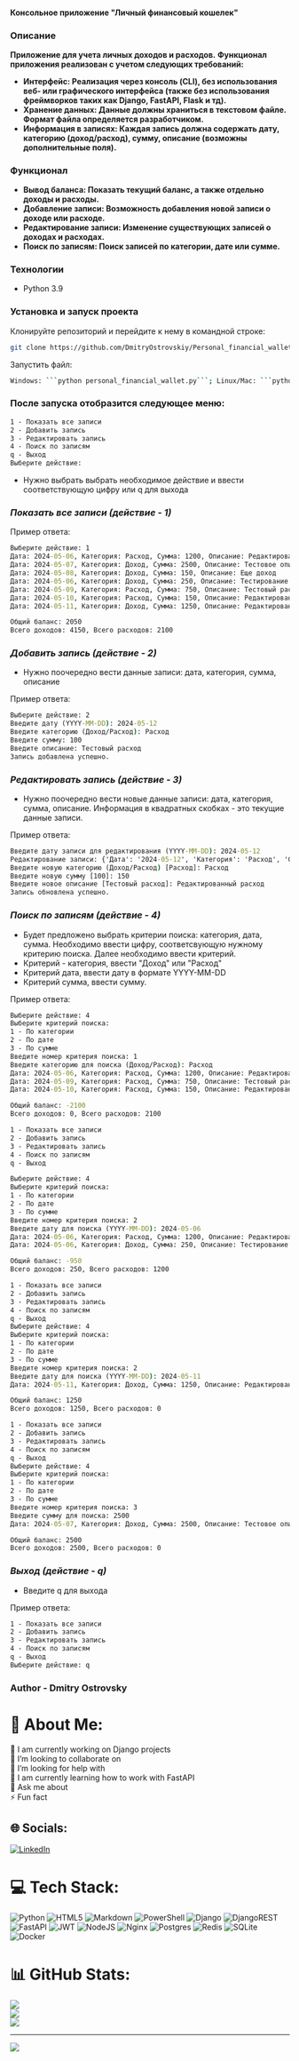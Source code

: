 #### **Консольное приложение "Личный финансовый кошелек"**

### Описание

**Приложение для учета личных доходов и расходов.**
**Функционал приложения реализован с учетом следующих требований:**
- **Интерфейс: Реализация через консоль (CLI), без использования веб- или графического интерфейса (также без использования фреймворков таких как Django, FastAPI, Flask  и тд).**
- **Хранение данных: Данные должны храниться в текстовом файле. Формат файла определяется разработчиком.**
- **Информация в записях: Каждая запись должна содержать дату, категорию (доход/расход), сумму, описание (возможны дополнительные поля).**
 
### Функционал

- **Вывод баланса: Показать текущий баланс, а также отдельно доходы и расходы.**
- **Добавление записи: Возможность добавления новой записи о доходе или расходе.**
- **Редактирование записи: Изменение существующих записей о доходах и расходах.**
- **Поиск по записям: Поиск записей по категории, дате или сумме.**


### Технологии

- Python 3.9


### Установка и запуск проекта

Клонируйте репозиторий и перейдите к нему в командной строке:
```sh
git clone https://github.com/DmitryOstrovskiy/Personal_financial_wallet && cd Personal_financial_wallet
```
Запустить файл:

```sh
Windows: ```python personal_financial_wallet.py```; Linux/Mac: ```python3 personal_financial_wallet.py```
```

###  После запуска отобразится следующее меню:

```cmd
1 - Показать все записи
2 - Добавить запись
3 - Редактировать запись
4 - Поиск по записям
q - Выход
Выберите действие:
```
- Нужно выбрать выбрать необходимое действие и ввести соответствующую цифру или q для выхода

### _Показать все записи (действие - 1)_

Пример ответа:
```cmd
Выберите действие: 1
Дата: 2024-05-06, Категория: Расход, Сумма: 1200, Описание: Редактированное описание №3
Дата: 2024-05-07, Категория: Доход, Сумма: 2500, Описание: Тестовое описание №2
Дата: 2024-05-08, Категория: Доход, Сумма: 150, Описание: Еще доход
Дата: 2024-05-06, Категория: Доход, Сумма: 250, Описание: Тестирование
Дата: 2024-05-09, Категория: Расход, Сумма: 750, Описание: Тестовый расход
Дата: 2024-05-10, Категория: Расход, Сумма: 150, Описание: Редактированный расход
Дата: 2024-05-11, Категория: Доход, Сумма: 1250, Описание: Редактированный доход

Общий баланс: 2050
Всего доходов: 4150, Всего расходов: 2100
```
### _Добавить запись (действие - 2)_

- Нужно поочередно вести данные записи: дата, категория, сумма, описание

Пример ответа:
```cmd
Выберите действие: 2
Введите дату (YYYY-MM-DD): 2024-05-12
Введите категорию (Доход/Расход): Расход 
Введите сумму: 100
Введите описание: Тестовый расход
Запись добавлена успешно.
```
### _Редактировать запись (действие - 3)_

- Нужно поочередно вести новые данные записи: дата, категория, сумма, описание. Информация в квадратных скобках - это текущие данные записи.

Пример ответа:
```cmd
Введите дату записи для редактирования (YYYY-MM-DD): 2024-05-12
Редактирование записи: {'Дата': '2024-05-12', 'Категория': 'Расход', 'Сумма': '100', 'Описание': 'Тестовый расход'}
Введите новую категорию (Доход/Расход) [Расход]: Расход
Введите новую сумму [100]: 150
Введите новое описание [Тестовый расход]: Редактированный расход
Запись обновлена успешно.
```
### _Поиск по записям (действие - 4)_

- Будет предложено выбрать критерии поиска: категория, дата, сумма. Необходимо ввести цифру, соответсвующую нужному критерию поиска. Далее необходимо ввести критерий. 
- Критерий - категория, ввести "Доход" или "Расход"
- Критерий дата, ввести дату в формате YYYY-MM-DD
- Критерий сумма, ввести сумму.

Пример ответа:
```cmd
Выберите действие: 4
Выберите критерий поиска:
1 - По категории
2 - По дате
3 - По сумме
Введите номер критерия поиска: 1
Введите категорию для поиска (Доход/Расход): Расход
Дата: 2024-05-06, Категория: Расход, Сумма: 1200, Описание: Редактированное описание №3
Дата: 2024-05-09, Категория: Расход, Сумма: 750, Описание: Тестовый расход
Дата: 2024-05-10, Категория: Расход, Сумма: 150, Описание: Редактированный расход

Общий баланс: -2100
Всего доходов: 0, Всего расходов: 2100

1 - Показать все записи
2 - Добавить запись
3 - Редактировать запись
4 - Поиск по записям
q - Выход

Выберите действие: 4
Выберите критерий поиска:
1 - По категории
2 - По дате
3 - По сумме
Введите номер критерия поиска: 2
Введите дату для поиска (YYYY-MM-DD): 2024-05-06
Дата: 2024-05-06, Категория: Расход, Сумма: 1200, Описание: Редактированное описание №3
Дата: 2024-05-06, Категория: Доход, Сумма: 250, Описание: Тестирование

Общий баланс: -950
Всего доходов: 250, Всего расходов: 1200

1 - Показать все записи
2 - Добавить запись
3 - Редактировать запись
4 - Поиск по записям
q - Выход
Выберите действие: 4
Выберите критерий поиска:
1 - По категории
2 - По дате
3 - По сумме
Введите номер критерия поиска: 2
Введите дату для поиска (YYYY-MM-DD): 2024-05-11
Дата: 2024-05-11, Категория: Доход, Сумма: 1250, Описание: Редактированный доход

Общий баланс: 1250
Всего доходов: 1250, Всего расходов: 0

1 - Показать все записи
2 - Добавить запись
3 - Редактировать запись
4 - Поиск по записям
q - Выход
Выберите действие: 4
Выберите критерий поиска:
1 - По категории
2 - По дате
3 - По сумме
Введите номер критерия поиска: 3
Введите сумму для поиска: 2500
Дата: 2024-05-07, Категория: Доход, Сумма: 2500, Описание: Тестовое описание №2

Общий баланс: 2500
Всего доходов: 2500, Всего расходов: 0
```
### _Выход (действие - q)_

- Введите q для выхода

Пример ответа:
```cmd
1 - Показать все записи
2 - Добавить запись
3 - Редактировать запись
4 - Поиск по записям
q - Выход
Выберите действие: q
```

### Author - Dmitry Ostrovsky

# 💫 About Me:
🔭 I am currently working on Django projects<br>👯 I’m looking to collaborate on<br>🤝 I’m looking for help with<br>🌱 I am currently learning how to work with FastAPI<br>💬 Ask me about<br>⚡ Fun fact


## 🌐 Socials:
[![LinkedIn](https://img.shields.io/badge/LinkedIn-%230077B5.svg?logo=linkedin&logoColor=white)](https://linkedin.com/in/DmitriyOstrovskiy) 

# 💻 Tech Stack:
![Python](https://img.shields.io/badge/python-3670A0?style=for-the-badge&logo=python&logoColor=ffdd54) ![HTML5](https://img.shields.io/badge/html5-%23E34F26.svg?style=for-the-badge&logo=html5&logoColor=white) ![Markdown](https://img.shields.io/badge/markdown-%23000000.svg?style=for-the-badge&logo=markdown&logoColor=white) ![PowerShell](https://img.shields.io/badge/PowerShell-%235391FE.svg?style=for-the-badge&logo=powershell&logoColor=white) ![Django](https://img.shields.io/badge/django-%23092E20.svg?style=for-the-badge&logo=django&logoColor=white) ![DjangoREST](https://img.shields.io/badge/DJANGO-REST-ff1709?style=for-the-badge&logo=django&logoColor=white&color=ff1709&labelColor=gray) ![FastAPI](https://img.shields.io/badge/FastAPI-005571?style=for-the-badge&logo=fastapi) ![JWT](https://img.shields.io/badge/JWT-black?style=for-the-badge&logo=JSON%20web%20tokens) ![NodeJS](https://img.shields.io/badge/node.js-6DA55F?style=for-the-badge&logo=node.js&logoColor=white) ![Nginx](https://img.shields.io/badge/nginx-%23009639.svg?style=for-the-badge&logo=nginx&logoColor=white) ![Postgres](https://img.shields.io/badge/postgres-%23316192.svg?style=for-the-badge&logo=postgresql&logoColor=white) ![Redis](https://img.shields.io/badge/redis-%23DD0031.svg?style=for-the-badge&logo=redis&logoColor=white) ![SQLite](https://img.shields.io/badge/sqlite-%2307405e.svg?style=for-the-badge&logo=sqlite&logoColor=white) ![Docker](https://img.shields.io/badge/docker-%230db7ed.svg?style=for-the-badge&logo=docker&logoColor=white)
# 📊 GitHub Stats:
![](https://github-readme-stats.vercel.app/api?username=DmitryOstrovskiy&theme=tokyonight&hide_border=false&include_all_commits=true&count_private=true)<br/>
![](https://github-readme-streak-stats.herokuapp.com/?user=DmitryOstrovskiy&theme=tokyonight&hide_border=false)<br/>
![](https://github-readme-stats.vercel.app/api/top-langs/?username=DmitryOstrovskiy&theme=tokyonight&hide_border=false&include_all_commits=true&count_private=true&layout=compact)

---
[![](https://visitcount.itsvg.in/api?id=DmitryOstrovskiy&icon=0&color=0)](https://visitcount.itsvg.in)

<!-- Proudly created with GPRM ( https://gprm.itsvg.in ) -->